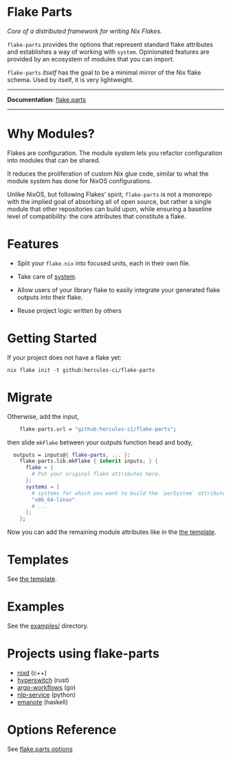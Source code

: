 
# Flake Parts

_Core of a distributed framework for writing Nix Flakes._

`flake-parts` provides the options that represent standard flake attributes
and establishes a way of working with `system`.
Opinionated features are provided by an ecosystem of modules that you can import.

`flake-parts` _itself_ has the goal to be a minimal mirror of the Nix flake schema.
Used by itself, it is very lightweight.

---

**Documentation**: [flake.parts](https://flake.parts)

---

# Why Modules?

Flakes are configuration. The module system lets you refactor configuration
into modules that can be shared.

It reduces the proliferation of custom Nix glue code, similar to what the
module system has done for NixOS configurations.

Unlike NixOS, but following Flakes' spirit, `flake-parts` is not a
monorepo with the implied goal of absorbing all of open source, but rather
a single module that other repositories can build upon, while ensuring a
baseline level of compatibility: the core attributes that constitute a flake.

# Features

 - Split your `flake.nix` into focused units, each in their own file.

 - Take care of [system](https://flake.parts/system.html).

 - Allow users of your library flake to easily integrate your generated flake outputs
   into their flake.

 - Reuse project logic written by others

<!-- end_of_intro -->
<!-- ^^^^^^^^^^^^ used by https://github.com/hercules-ci/flake.parts-website -->

# Getting Started

If your project does not have a flake yet:

```console
nix flake init -t github:hercules-ci/flake-parts
```

# Migrate

Otherwise, add the input,

```nix
    flake-parts.url = "github:hercules-ci/flake-parts";
```

then slide `mkFlake` between your outputs function head and body,

```nix
  outputs = inputs@{ flake-parts, ... }:
    flake-parts.lib.mkFlake { inherit inputs; } {
      flake = {
        # Put your original flake attributes here.
      };
      systems = [
        # systems for which you want to build the `perSystem` attributes
        "x86_64-linux"
        # ...
      ];
    };
```

Now you can add the remaining module attributes like in the [the template](./template/default/flake.nix).

# Templates

See [the template](./template/default/flake.nix).

# Examples

See the [examples/](./examples) directory.

# Projects using flake-parts

- [nixd](https://github.com/nix-community/nixd/blob/main/flake.nix) (c++)
- [hyperswitch](https://github.com/juspay/hyperswitch/blob/main/flake.nix) (rust)
- [argo-workflows](https://github.com/argoproj/argo-workflows/blob/master/dev/nix/flake.nix) (go)
- [nlp-service](https://github.com/recap-utr/nlp-service/blob/main/flake.nix) (python)
- [emanote](https://github.com/srid/emanote/blob/master/flake.nix) (haskell)

# Options Reference

See [flake.parts options](https://flake.parts/options/flake-parts.html)
